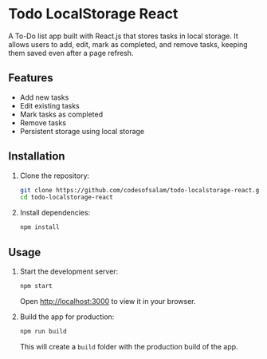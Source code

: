 # Todo LocalStorage React

A To-Do list app built with React.js that stores tasks in local storage. It allows users to add, edit, mark as completed, and remove tasks, keeping them saved even after a page refresh.

## Features

- Add new tasks
- Edit existing tasks
- Mark tasks as completed
- Remove tasks
- Persistent storage using local storage

## Installation

1. Clone the repository:
   ```bash
   git clone https://github.com/codesofsalam/todo-localstorage-react.git
   cd todo-localstorage-react
   ```

2. Install dependencies:
   ```bash
   npm install
   ```

## Usage

1. Start the development server:
   ```bash
   npm start
   ```
   Open [http://localhost:3000](http://localhost:3000) to view it in your browser.
   
2. Build the app for production:
   ```bash
   npm run build
   ```
   This will create a `build` folder with the production build of the app.

